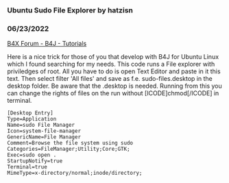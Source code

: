 ### Ubuntu Sudo File Explorer by hatzisn
### 06/23/2022
[B4X Forum - B4J - Tutorials](https://www.b4x.com/android/forum/threads/141355/)

Here is a nice trick for those of you that develop with B4J for Ubuntu Linux which I found searching for my needs. This code runs a File explorer with priviledges of root. All you have to do is open Text Editor and paste in it this text. Then select filter 'All files' and save as f.e. sudo-files.desktop in the desktop folder. Be aware that the .desktop is needed. Running from this you can change the rights of files on the run without [ICODE]chmod[/ICODE] in terminal.  
  

```B4X
[Desktop Entry]  
Type=Application  
Name=sudo File Manager  
Icon=system-file-manager  
GenericName=File Manager  
Comment=Browse the file system using sudo  
Categories=FileManager;Utility;Core;GTK;  
Exec=sudo open .  
StartupNotify=true  
Terminal=true  
MimeType=x-directory/normal;inode/directory;
```